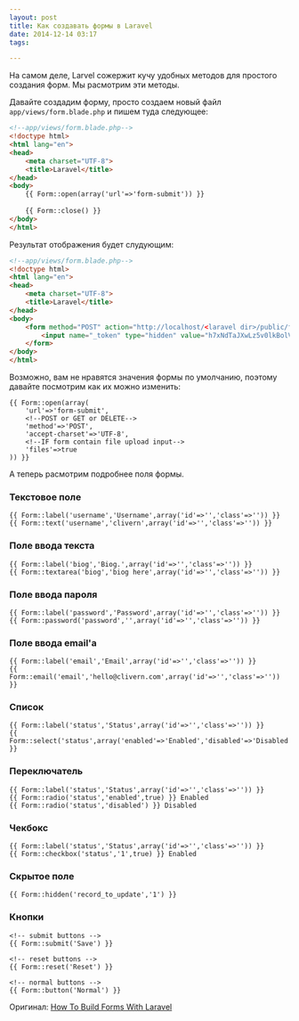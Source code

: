 ```yaml
---
layout: post
title: Как создавать формы в Laravel
date: 2014-12-14 03:17
tags:

---
```


На самом деле, Larvel сожержит кучу удобных методов для простого создания форм. Мы расмотрим эти методы.

Давайте создадим форму, просто создаем новый файл `app/views/form.blade.php` и пишем туда следующее:

```html
<!--app/views/form.blade.php-->
<!doctype html>
<html lang="en">
<head>
	<meta charset="UTF-8">
	<title>Laravel</title>
</head>
<body>
	{{ Form::open(array('url'=>'form-submit')) }}
	
	{{ Form::close() }}
</body>
</html>
```

Результат отображения будет слудующим:

```html
<!--app/views/form.blade.php-->
<!doctype html>
<html lang="en">
<head>
	<meta charset="UTF-8">
	<title>Laravel</title>
</head>
<body>
	<form method="POST" action="http://localhost/<laravel dir>/public/form-submit" accept-charset="UTF-8">
		<input name="_token" type="hidden" value="h7xNdTaJXwLz5v0lkBolVPelpxldoiDR5gcKWkku">  
	</form>
</body>
</html>
```

Возможно, вам не нравятся значения формы по умолчанию, поэтому давайте посмотрим как их можно изменить:

```
{{ Form::open(array(
	'url'=>'form-submit',
	<!--POST or GET or DELETE-->
	'method'=>'POST',
	'accept-charset'=>'UTF-8',
	<!--IF form contain file upload input-->
	'files'=>true
)) }}
```

А теперь расмотрим подробнее поля формы.

### Текстовое поле

```
{{ Form::label('username','Username',array('id'=>'','class'=>'')) }}
{{ Form::text('username','clivern',array('id'=>'','class'=>'')) }}
```

### Поле ввода текста

```
{{ Form::label('biog','Biog.',array('id'=>'','class'=>'')) }}
{{ Form::textarea('biog','biog here',array('id'=>'','class'=>'')) }}
```

### Поле ввода пароля

```
{{ Form::label('password','Password',array('id'=>'','class'=>'')) }}
{{ Form::password('password','',array('id'=>'','class'=>'')) }}
```

### Поле ввода email'а

```
{{ Form::label('email','Email',array('id'=>'','class'=>'')) }}
{{ Form::email('email','hello@clivern.com',array('id'=>'','class'=>'')) }}
```

### Список

```
{{ Form::label('status','Status',array('id'=>'','class'=>'')) }}
{{ Form::select('status',array('enabled'=>'Enabled','disabled'=>'Disabled'),'enabled') }}
```

### Переключатель

```
{{ Form::label('status','Status',array('id'=>'','class'=>'')) }}
{{ Form::radio('status','enabled',true) }} Enabled
{{ Form::radio('status','disabled') }} Disabled
```

### Чекбокс

```
{{ Form::label('status','Status',array('id'=>'','class'=>'')) }}
{{ Form::checkbox('status','1',true) }} Enabled
```

### Скрытое поле

```
{{ Form::hidden('record_to_update','1') }}
```

### Кнопки

```
<!-- submit buttons -->
{{ Form::submit('Save') }}

<!-- reset buttons -->
{{ Form::reset('Reset') }}

<!-- normal buttons -->
{{ Form::button('Normal') }}
```

Оригинал: [How To Build Forms With Laravel](http://wz2.ru/lfp8)
